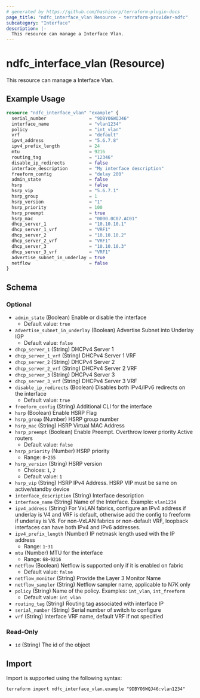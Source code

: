 ```yaml
---
# generated by https://github.com/hashicorp/terraform-plugin-docs
page_title: "ndfc_interface_vlan Resource - terraform-provider-ndfc"
subcategory: "Interface"
description: |-
  This resource can manage a Interface Vlan.
---
```


# ndfc_interface_vlan (Resource)

This resource can manage a Interface Vlan.

## Example Usage

```terraform
resource "ndfc_interface_vlan" "example" {
  serial_number                = "9DBYO6WQJ46"
  interface_name               = "vlan1234"
  policy                       = "int_vlan"
  vrf                          = "default"
  ipv4_address                 = "5.6.7.8"
  ipv4_prefix_length           = 24
  mtu                          = 9216
  routing_tag                  = "12346"
  disable_ip_redirects         = false
  interface_description        = "My interface description"
  freeform_config              = "delay 200"
  admin_state                  = false
  hsrp                         = false
  hsrp_vip                     = "5.6.7.1"
  hsrp_group                   = 1
  hsrp_version                 = "1"
  hsrp_priority                = 100
  hsrp_preempt                 = true
  hsrp_mac                     = "0000.0C07.AC01"
  dhcp_server_1                = "10.10.10.1"
  dhcp_server_1_vrf            = "VRF1"
  dhcp_server_2                = "10.10.10.2"
  dhcp_server_2_vrf            = "VRF1"
  dhcp_server_3                = "10.10.10.3"
  dhcp_server_3_vrf            = "VRF1"
  advertise_subnet_in_underlay = true
  netflow                      = false
}
```

<!-- schema generated by tfplugindocs -->
## Schema

### Optional

- `admin_state` (Boolean) Enable or disable the interface
  - Default value: `true`
- `advertise_subnet_in_underlay` (Boolean) Advertise Subnet into Underlay IGP
  - Default value: `false`
- `dhcp_server_1` (String) DHCPv4 Server 1
- `dhcp_server_1_vrf` (String) DHCPv4 Server 1 VRF
- `dhcp_server_2` (String) DHCPv4 Server 2
- `dhcp_server_2_vrf` (String) DHCPv4 Server 2 VRF
- `dhcp_server_3` (String) DHCPv4 Server 3
- `dhcp_server_3_vrf` (String) DHCPv4 Server 3 VRF
- `disable_ip_redirects` (Boolean) Disables both IPv4/IPv6 redirects on the interface
  - Default value: `true`
- `freeform_config` (String) Additional CLI for the interface
- `hsrp` (Boolean) Enable HSRP Flag
- `hsrp_group` (Number) HSRP group number
- `hsrp_mac` (String) HSRP Virtual MAC Address
- `hsrp_preempt` (Boolean) Enable Preempt. Overthrow lower priority Active routers
  - Default value: `false`
- `hsrp_priority` (Number) HSRP priority
  - Range: `0`-`255`
- `hsrp_version` (String) HSRP version
  - Choices: `1`, `2`
  - Default value: `1`
- `hsrp_vip` (String) HSRP IPv4 Address. HSRP VIP must be same on active/standby device
- `interface_description` (String) Interface description
- `interface_name` (String) Name of the Interface. Example: `vlan1234`
- `ipv4_address` (String) For VxLAN fabrics, configure an IPv4 address if underlay is V4 and VRF is default, otherwise add the config to freeform if underlay is V6.  For non-VxLAN fabrics or non-default VRF, loopback interfaces can have both IPv4 and IPv6 addresses.
- `ipv4_prefix_length` (Number) IP netmask length used with the IP address
  - Range: `1`-`31`
- `mtu` (Number) MTU for the interface
  - Range: `68`-`9216`
- `netflow` (Boolean) Netflow is supported only if it is enabled on fabric
  - Default value: `false`
- `netflow_monitor` (String) Provide the Layer 3 Monitor Name
- `netflow_sampler` (String) Netflow sampler name, applicable to N7K only
- `policy` (String) Name of the policy. Examples: `int_vlan`, `int_freeform`
  - Default value: `int_vlan`
- `routing_tag` (String) Routing tag associated with interface IP
- `serial_number` (String) Serial number of switch to configure
- `vrf` (String) Interface VRF name, default VRF if not specified

### Read-Only

- `id` (String) The id of the object

## Import

Import is supported using the following syntax:

```shell
terraform import ndfc_interface_vlan.example "9DBYO6WQJ46:vlan1234"
```
